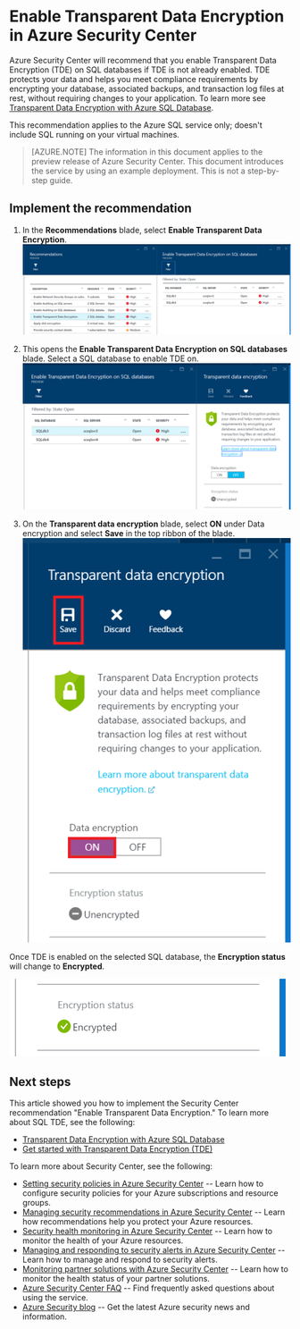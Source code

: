 <properties
   pageTitle="Enable Transparent Data Encryption in Azure Security Center | Microsoft Azure"
   description="This document shows you how to implement the Azure Security Center recommendation **Enable Transparent Data Encryption**."
   services="security-center"
   documentationCenter="na"
   authors="TerryLanfear"
   manager="MBaldwin"
   editor=""/>

<tags
   ms.service="security-center"
   ms.devlang="na"
   ms.topic="article"
   ms.tgt_pltfrm="na"
   ms.workload="na"
   ms.date="07/15/2016"
   ms.author="terrylan"/>

# Enable Transparent Data Encryption in Azure Security Center

Azure Security Center will recommend that you enable Transparent Data Encryption (TDE) on SQL databases if TDE is not already enabled. TDE protects your data and helps you meet compliance requirements by encrypting your database, associated backups, and transaction log files at rest, without requiring changes to your application. To learn more see [Transparent Data Encryption with Azure SQL Database](https://msdn.microsoft.com/library/dn948096).

This recommendation applies to the Azure SQL service only; doesn't include SQL running on your virtual machines.

> [AZURE.NOTE] The information in this document applies to the preview release of Azure Security Center. This document introduces the service by using an example deployment.  This is not a step-by-step guide.

## Implement the recommendation

1. In the **Recommendations** blade, select **Enable Transparent Data Encryption**.
![Enable Transparent Data Encryption][1]

2. This opens the **Enable Transparent Data Encryption on SQL databases** blade. Select a SQL database to enable TDE on.
![Select SQL DB to enable TDE on][2]
3. On the **Transparent data encryption** blade, select **ON** under Data encryption and select **Save** in the top ribbon of the blade.
![Turn on TDE][3]

  Once TDE is enabled on the selected SQL database, the **Encryption status** will change to **Encrypted**.    

  ![Encryption status][4]

## Next steps

This article showed you how to implement the Security Center recommendation "Enable Transparent Data Encryption." To learn more about SQL TDE, see the following:

- [Transparent Data Encryption with Azure SQL Database](https://msdn.microsoft.com/library/dn948096)
- [Get started with Transparent Data Encryption (TDE)](../sql-data-warehouse/sql-data-warehouse-encryption-tde.md)

To learn more about Security Center, see the following:

- [Setting security policies in Azure Security Center](security-center-policies.md) -- Learn how to configure security policies for your Azure subscriptions and resource groups.
- [Managing security recommendations in Azure Security Center](security-center-recommendations.md) -- Learn how recommendations help you protect your Azure resources.
- [Security health monitoring in Azure Security Center](security-center-monitoring.md) -- Learn how to monitor the health of your Azure resources.
- [Managing and responding to security alerts in Azure Security Center](security-center-managing-and-responding-alerts.md) -- Learn how to manage and respond to security alerts.
- [Monitoring partner solutions with Azure Security Center](security-center-partner-solutions.md) -- Learn how to monitor the health status of your partner solutions.
- [Azure Security Center FAQ](security-center-faq.md) -- Find frequently asked questions about using the service.
- [Azure Security blog](http://blogs.msdn.com/b/azuresecurity/) -- Get the latest Azure security news and information.

<!--Image references-->
[1]: ./media/security-center-enable-tde-on-sql-databases/enable-tde.png
[2]:./media/security-center-enable-tde-on-sql-databases/transparent-data-encryption-blade.png
[3]: ./media/security-center-enable-tde-on-sql-databases/turn-on-tde.png
[4]: ./media/security-center-enable-tde-on-sql-databases/encrypted.png
